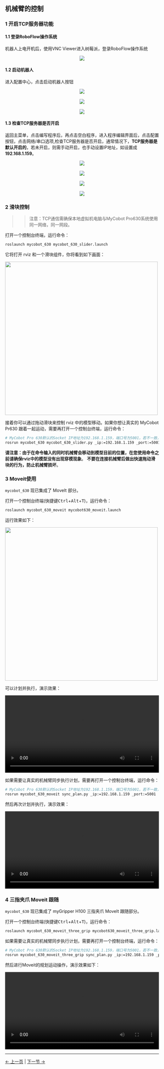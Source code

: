 ## 机械臂的控制

### 1 开启TCP服务器功能

#### 1.1 登录RoboFlow操作系统

机器人上电开机后，使用VNC Viewer进入树莓派，登录RoboFlow操作系统

<div align=center><img src="../../resources/11-ApplicationBaseROS/robotflow1.png"></div>

#### 1.2 启动机器人

进入配置中心，点击启动机器人按钮

<div align=center><img src="../../resources/11-ApplicationBaseROS/robotflow2.png"></div>
<br>
<div align=center><img src="../../resources/11-ApplicationBaseROS/robotflow3.png"></div>
<br>
<div align=center><img src="../../resources/11-ApplicationBaseROS/robotflow4.png"></div>

#### 1.3 检查TCP服务器是否开启

返回主菜单，点击编写程序后，再点击空白程序，进入程序编辑界面后，点击配置按钮，点击网络/串口选项,检查TCP服务器是否开启，通常情况下，**TCP服务器是默认开启的**，若未开启，则需手动开启，也手动设置IP地址，如设置成**192.168.1.159**。

<div align=center><img src="../../resources/11-ApplicationBaseROS/robotflow5.png"></div>
<br>
<div align=center><img src="../../resources/11-ApplicationBaseROS/robotflow6.png"></div>
<br>
<div align=center><img src="../../resources/11-ApplicationBaseROS/robotflow7.png"></div>
<br>
<div align=center><img src="../../resources/11-ApplicationBaseROS/robotflow8.png"></div>

### 2 滑块控制

>>注意：TCP通信需确保本地虚拟机电脑与MyCobot Pro630系统使用同一网络，同一网段。

打开一个控制台终端，运行命令：

```bash
roslaunch mycobot_630 mycobot_630_slider.launch
```

它将打开 rviz 和一个滑块组件，你将看到如下画面：

<img src =../../resources/11-ApplicationBaseROS/pro630_slider_control.png
width ="500"  align = "center">

接着你可以通过拖动滑块来控制 rviz 中的模型移动。如果你想让真实的 MyCobot Pr630 跟着一起运动，需要再打开一个控制台终端，运行命令：

```bash
# MyCobot Pro 630默认的Socket IP地址为192.168.1.159，端口号为5001，若不一致，可根据实际的IP地址进行修改。
rosrun mycobot_630 mycobot_630_slider.py _ip:=192.168.1.159 _port:=5001
```

**请注意：由于在命令输入的同时机械臂会移动到模型目前的位置，在您使用命令之前请确保rviz中的模型没有出现穿模现象**。
**不要在连接机械臂后做出快速拖动滑块的行为，防止机械臂损坏**。

### 3 Moveit使用

`mycobot_630` 现已集成了 MoveIt 部分。

打开一个控制台终端(快捷键<kbd>Ctrl</kbd>+<kbd>Alt</kbd>+<kbd>T</kbd>)，运行命令：

```bash
roslaunch mycobot_630_moveit mycobot630_moveit.launch
``` 

运行效果如下：  

<img src =../../resources/11-ApplicationBaseROS/pro630_moveit.png
width ="500"  align = "center">

可以计划并执行，演示效果：

<video id="my-video" class="video-js" controls preload="auto" width="100%"
poster="" data-setup='{"aspectRatio":"16:9"}'>
  <source src="../../resources/11-ApplicationBaseROS/pro630_moveit.mp4" type='video/mp4' >
</video>

如果需要让真实的机械臂同步执行计划，需要再打开一个控制台终端，运行命令：

```bash
# MyCobot Pro 630默认的Socket IP地址为192.168.1.159，端口号为5001，若不一致，可根据实际的IP地址进行修改。
rosrun mycobot_630_moveit sync_plan.py _ip:=192.168.1.159 _port:=5001
```

然后再次计划并执行，演示效果：

<video id="my-video" class="video-js" controls preload="auto" width="100%"
poster="" data-setup='{"aspectRatio":"16:9"}'>
  <source src="../../resources/11-ApplicationBaseROS/pro630_moveit.mp4" type='video/mp4' >
</video>

### 4 三指夹爪 Moveit 跟随

`mycobot_630` 现已集成了 myGripper H100 三指夹爪 MoveIt 跟随部分。

打开一个控制台终端(快捷键<kbd>Ctrl</kbd>+<kbd>Alt</kbd>+<kbd>T</kbd>)，运行命令：

```bash
roslaunch mycobot_630_moveit_three_grip mycobot630_moveit_three_grip.launch
``` 

如果需要让真实的机械臂同步执行计划，需要再打开一个控制台终端，运行命令：

```bash
# MyCobot Pro 630默认的Socket IP地址为192.168.1.159，端口号为5001，若不一致，可根据实际的IP地址进行修改。
rosrun mycobot_630_moveit_three_grip sync_plan.py _ip:=192.168.1.159 _port:=5001
```

然后进行Moveit的规划运动操作，演示效果如下：

<video id="my-video" class="video-js" controls preload="auto" width="100%"
poster="" data-setup='{"aspectRatio":"16:9"}'>
  <source src="../../resources/11-ApplicationBaseROS/myGripper-H100-moveit-630.mp4" type='video/mp4' >
</video>

---

[← 上一页](11.1.3-RvizIntroduction.md) | [下一节 →](../11.2-ROS2/README.md)
